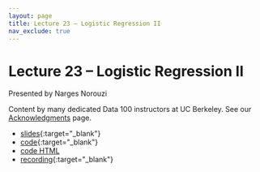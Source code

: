 ```yaml
---
layout: page
title: Lecture 23 – Logistic Regression II
nav_exclude: true
---
```


# Lecture 23 – Logistic Regression II

Presented by Narges Norouzi

Content by many dedicated Data 100 instructors at UC Berkeley. See our [Acknowledgments](../../acks) page.

- [slides](https://docs.google.com/presentation/d/1ckkSYQWJJJ24bPG_D4cVPVON2ph6oGabhqLJGscDy-Q/edit?usp=sharing){:target="_blank"}
- [code](https://data100.datahub.berkeley.edu/hub/user-redirect/git-pull?repo=https%3A%2F%2Fgithub.com%2FDS-100%2Fsp24-student&urlpath=lab%2Ftree%2Fsp24-student%2Flecture%2Flec23%2Flec23.ipynb&branch=main){:target="_blank"}
- [code HTML](../../resources/assets/lectures/lec23/lec23.html)
- [recording](https://youtu.be/HyV7LMI-wh0){:target="_blank"}
